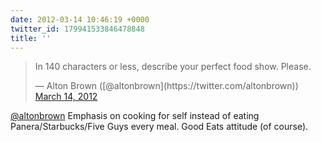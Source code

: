 ```yaml
---
date: 2012-03-14 10:46:19 +0000
twitter_id: 179941533846478848
title: ''
---
```


<blockquote class="twitter-tweet"><p lang="en" dir="ltr">In 140 characters or less, describe your perfect food show. Please.</p>&mdash; Alton Brown ([@altonbrown](https://twitter.com/altonbrown)) <a href="https://twitter.com/altonbrown/status/179937324220678144?ref_src=twsrc%5Etfw">March 14, 2012</a></blockquote>
<script async src="https://platform.twitter.com/widgets.js" charset="utf-8"></script>

[@altonbrown](https://twitter.com/altonbrown) Emphasis on cooking for self instead of eating Panera/Starbucks/Five Guys every meal. Good Eats attitude (of course).
